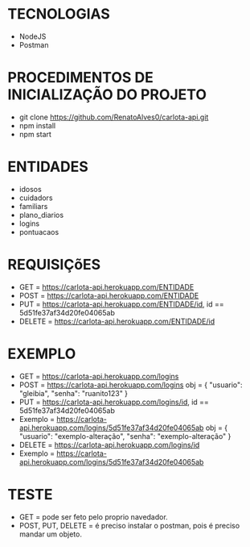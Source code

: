 # TECNOLOGIAS

- NodeJS
- Postman

# PROCEDIMENTOS DE INICIALIZAÇÃO DO PROJETO

- git clone https://github.com/RenatoAlves0/carlota-api.git
- npm install
- npm start
# ENTIDADES

- idosos
- cuidadors
- familiars
- plano_diarios
- logins
- pontuacaos

# REQUISIÇõES 

- GET = https://carlota-api.herokuapp.com/ENTIDADE
- POST = https://carlota-api.herokuapp.com/ENTIDADE
- PUT = https://carlota-api.herokuapp.com/ENTIDADE/id, id == 5d51fe37af34d20fe04065ab
- DELETE = https://carlota-api.herokuapp.com/ENTIDADE/id


# EXEMPLO 

 - GET = https://carlota-api.herokuapp.com/logins
 - POST = https://carlota-api.herokuapp.com/logins
    obj = {
	    "usuario": "gleibia",
	    "senha": "ruanito123"
          }
- PUT = https://carlota-api.herokuapp.com/logins/id, id == 5d51fe37af34d20fe04065ab
- Exemplo = https://carlota-api.herokuapp.com/logins/5d51fe37af34d20fe04065ab
    obj = {
	    "usuario": "exemplo-alteração",
	    "senha": "exemplo-alteração"
          }
- DELETE = https://carlota-api.herokuapp.com/logins/id
- Exemplo = https://carlota-api.herokuapp.com/logins/5d51fe37af34d20fe04065ab

# TESTE

- GET = pode ser feto pelo proprio navedador.
- POST, PUT, DELETE = é preciso instalar o postman, pois é preciso mandar um objeto.

